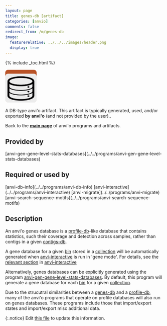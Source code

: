 ```yaml
---
layout: page
title: genes-db [artifact]
categories: [anvio]
comments: false
redirect_from: /m/genes-db
image:
  featurerelative: ../../../images/header.png
  display: true
---
```



{% include _toc.html %}


<img src="../../images/icons/DB.png" alt="DB" style="width:100px; border:none" />

A DB-type anvi'o artifact. This artifact is typically generated, used, and/or exported **by anvi'o** (and not provided by the user)..

Back to the **[main page](../../)** of anvi'o programs and artifacts.

## Provided by


<p style="text-align: left" markdown="1"><span class="artifact-p">[anvi-gen-gene-level-stats-databases](../../programs/anvi-gen-gene-level-stats-databases)</span></p>


## Required or used by


<p style="text-align: left" markdown="1"><span class="artifact-r">[anvi-db-info](../../programs/anvi-db-info)</span> <span class="artifact-r">[anvi-interactive](../../programs/anvi-interactive)</span> <span class="artifact-r">[anvi-migrate](../../programs/anvi-migrate)</span> <span class="artifact-r">[anvi-search-sequence-motifs](../../programs/anvi-search-sequence-motifs)</span></p>


## Description

An anvi'o genes database is a <span class="artifact-n">[profile-db](/software/anvio/help/main/artifacts/profile-db)</span>-like database that contains statistics, such their coverage and detection across samples, rather than contigs in a given <span class="artifact-n">[contigs-db](/software/anvio/help/main/artifacts/contigs-db)</span>.

A gene database for a given <span class="artifact-n">[bin](/software/anvio/help/main/artifacts/bin)</span> stored in a <span class="artifact-n">[collection](/software/anvio/help/main/artifacts/collection)</span> will be automatically generated when <span class="artifact-n">[anvi-interactive](/software/anvio/help/main/programs/anvi-interactive)</span> is run in 'gene mode'. For details, see the [relevant section](../programs/anvi-interactive/#visualizing-genes-instead-of-contigs) in <span class="artifact-n">[anvi-interactive](/software/anvio/help/main/programs/anvi-interactive)</span>

Alternatively, genes databases can be explicitly generated using the program <span class="artifact-n">[anvi-gen-gene-level-stats-databases](/software/anvio/help/main/programs/anvi-gen-gene-level-stats-databases)</span>. By default, this program will generate a gene database for each <span class="artifact-n">[bin](/software/anvio/help/main/artifacts/bin)</span> for a given <span class="artifact-n">[collection](/software/anvio/help/main/artifacts/collection)</span>. 

Due to the strucutral similarities between a <span class="artifact-n">[genes-db](/software/anvio/help/main/artifacts/genes-db)</span> and a <span class="artifact-n">[profile-db](/software/anvio/help/main/artifacts/profile-db)</span>, many of the anvi'o programs that operate on profile databases will also run on genes databases. These programs include those that import/export states and import/export misc additional data.


{:.notice}
Edit [this file](https://github.com/merenlab/anvio/tree/master/anvio/docs/artifacts/genes-db.md) to update this information.

